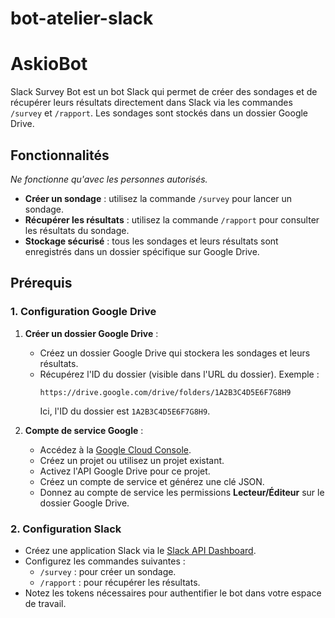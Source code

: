 # bot-atelier-slack
# AskioBot

Slack Survey Bot est un bot Slack qui permet de créer des sondages et de récupérer leurs résultats directement dans Slack via les commandes `/survey` et `/rapport`. Les sondages sont stockés dans un dossier Google Drive.

## Fonctionnalités
*Ne fonctionne qu'avec les personnes autorisés.*
- **Créer un sondage** : utilisez la commande `/survey` pour lancer un sondage.
- **Récupérer les résultats** : utilisez la commande `/rapport` pour consulter les résultats du sondage.
- **Stockage sécurisé** : tous les sondages et leurs résultats sont enregistrés dans un dossier spécifique sur Google Drive.

## Prérequis

### 1. Configuration Google Drive
1. **Créer un dossier Google Drive** :
   - Créez un dossier Google Drive qui stockera les sondages et leurs résultats.
   - Récupérez l'ID du dossier (visible dans l'URL du dossier). Exemple :  
     ```
     https://drive.google.com/drive/folders/1A2B3C4D5E6F7G8H9
     ```
     Ici, l'ID du dossier est `1A2B3C4D5E6F7G8H9`.

2. **Compte de service Google** :
   - Accédez à la [Google Cloud Console](https://console.cloud.google.com/).
   - Créez un projet ou utilisez un projet existant.
   - Activez l'API Google Drive pour ce projet.
   - Créez un compte de service et générez une clé JSON.
   - Donnez au compte de service les permissions **Lecteur/Éditeur** sur le dossier Google Drive.

### 2. Configuration Slack
- Créez une application Slack via le [Slack API Dashboard](https://api.slack.com/apps).
- Configurez les commandes suivantes :
  - `/survey` : pour créer un sondage.
  - `/rapport` : pour récupérer les résultats.
- Notez les tokens nécessaires pour authentifier le bot dans votre espace de travail.

